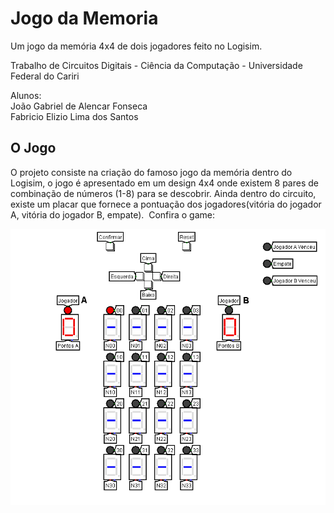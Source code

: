 <h1>Jogo da Memoria</h1>

Um jogo da memória 4x4 de dois jogadores feito no Logisim.

Trabalho de Circuitos Digitais - Ciência da Computação - Universidade Federal do Cariri

Alunos: <br>
João Gabriel de Alencar Fonseca <br>
Fabricio Elizio Lima dos Santos 

<h2>O Jogo</h2>
O projeto consiste na criação do famoso jogo da memória dentro do Logisim, o jogo é apresentado em um design 4x4 onde existem 8 pares de combinação de números (1-8) para se descobrir. Ainda dentro do circuito, existe um placar que fornece a pontuação dos jogadores(vitória do jogador A, vitória do jogador B, empate).  Confira o game:

![Imagem do Jogo](./imagens/01.png)
